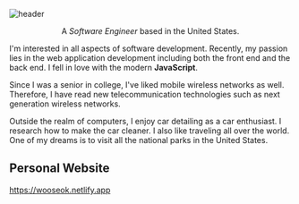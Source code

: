 ![header](https://capsule-render.vercel.app/api?type=waving&color=auto&height=250&section=header&text=Wooseok%20Kim&fontSize=90&animation=fadeIn&fontAlignY=40)

<p align="center">A <i>Software Engineer</i> based in the United States.</p>

I'm interested in all aspects of software development. Recently, my passion lies in the web application development including both the front end and the back end. I fell in love with the modern **JavaScript**.

Since I was a senior in college, I've liked mobile wireless networks as well. Therefore, I have read new telecommunication technologies such as next generation wireless networks.

Outside the realm of computers, I enjoy car detailing as a car enthusiast. I research how to make the car cleaner. I also like traveling all over the world. One of my dreams is to visit all the national parks in the United States.

## Personal Website

<a link="https://wooseok.netlify.app/">https://wooseok.netlify.app</a>
